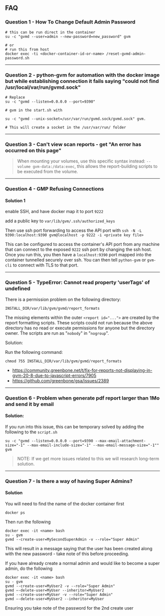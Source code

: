 ## FAQ


### Question 1 - How To Change Default Admin Password


```shell
# this can be run direct in the container
su -c "gvmd --user=admin --new-password=new_password" gvm

# or
# run this from host
docker exec -ti <docker-container-id-or-name> /reset-gvmd-admin-password.sh
```

---------

### Question 2 - python-gvm for automation with the docker image but while establishing connection it fails saying "could not find /usr/local/var/run/gvmd.sock"



```shell
# Replace
su -c "gvmd --listen=0.0.0.0 --port=9390" 

# gvm in the start.sh with

su -c "gvmd --unix-socket=/usr/var/run/gvmd.sock/gvmd.sock" gvm. 

# This will create a socket in the /usr/var/run/ folder
```


---------

### Question 3 - Can't view scan reports - get "An error has occurred on this page" 

> When mounting your volumes, use this specific syntax instead: `--volume gvm-data:/data:exec`, this allows the report-building scripts to be executed from the volume.


---------

### Question 4 - GMP Refusing Connections

#### Solution 1

enable SSH, and have docker map it to port `9222`

add a public key to `var/lib/gvm/.ssh/authorized_keys`

Then use ssh port forwarding to access the API port with `ssh -N -L 9390:localhost:9390 gvm@localhost -p 9222 -i <private key file>`

This can be configured to access the container's API port from any machine that can connect to the exposed `9222` ssh port by changing the ssh host. Once you run this, you then have a `localhost:9390` port mapped into the container tunnelled securely over ssh. You can then tell `python-gvm` or `gvm-cli` to connect with TLS to that port.


---------

### Question 5 - TypeError: Cannot read property 'userTags' of undefined

There is a permission problem on the following directory:

`INSTALL_DIR/var/lib/gvm/gvmd/report_formats`

The missing <report> elements within the outer `<report id="...">` are created by the report formatting scripts. These scripts could not run because the above directory has no read or execute permissions for anyone but the directory owner. The scripts are run as "`nobody`" in "`nogroup`".

Solution:

Run the following command:

`chmod 755 INSTALL_DIR/var/lib/gvm/gvmd/report_formats`

- https://community.greenbone.net/t/fix-for-reports-not-displaying-in-gvm-20-8-due-to-javascript-errors/7905
- https://github.com/greenbone/gsa/issues/2389


---------
### Question 6 - Problem when generate pdf report larger than 1Mo and send it by email

#### Solution:

If you run into this issue, this can be temporary solved by adding the following to the `script.sh`

```
su -c "gvmd --listen=0.0.0.0 --port=9390 --max-email-attachment-size="-1" --max-email-include-size="-1" --max-email-message-size="-1"" gvm
```
> NOTE: If we get more issues related to this we will research long-term solution. 

---------


### Question 7 - Is there a way of having Super Admins?

#### Solution

You will need to find the name of the docker container first

```
docker ps
```

Then run the following

```
docker exec -it <name> bash
su - gvm
gvmd --create-user=MySecondSuperAdmin -v --role="Super Admin"
```
  
This will result in a message saying that the user has been created along with the new password - take note of this before proceeding.

If you have already create a normal admin and would like to become a super admin, do the following


```
docker exec -it <name> bash
su - gvm
gvmd --create-user=MyUser2 -v --role="Super Admin"
gvmd –-delete-user=MyUser --inheritor=MyUser2
gvmd --create-user=MyUser -v --role="Super Admin"
gvmd –-delete-user=MyUser2 --inheritor=MyUser
```
  
  
Ensuring you take note of the password for the 2nd create user







